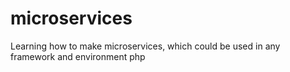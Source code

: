# microservices
Learning how to make microservices, which could be used in any framework and environment php

